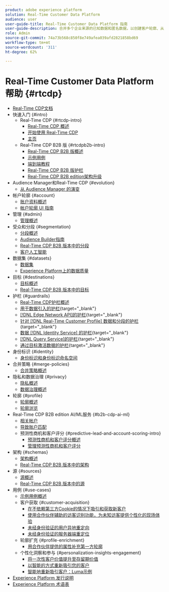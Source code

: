 ```yaml
---
product: adobe experience platform
solution: Real-Time Customer Data Platform
audience: user
user-guide-title: Real-Time Customer Data Platform 指南
user-guide-description: 合并多个企业来源的已知数据和匿名数据，以创建客户轮廓、从这些轮廓创建受众，以及将这些受众激活到第三方目标。
role: Admin
source-git-commit: 74a73b568c850f8e749afea039afd2821858bd69
workflow-type: tm+mt
source-wordcount: '311'
ht-degree: 62%

---
```



# Real-Time Customer Data Platform 帮助 {#rtcdp}

* [Real-Time CDP文档](home.md)
* 快速入门 {#intro}
   * Real-Time CDP {#rtcdp-intro}
      * [Real-Time CDP 概述](overview.md)
      * [开始使用 Real-Time CDP](get-started.md)
      * [主页](home-page-dashboards.md)
   * Real-Time CDP B2B 版 {#rtcdpb2b-intro}
      * [Real-Time CDP B2B 版概述](b2b-overview.md)
      * [示例用例](./b2b-use-case.md)
      * [端到端教程](./b2b-tutorial.md)
      * [Real-Time CDP B2B 版护栏](b2b-guardrails.md)
      * [Real-Time CDP B2B edition架构升级](b2b-architecture-upgrade.md)
* Audience Manager和Real-Time CDP {#evolution}
   * [从 Audience Manager 的演变](aam-to-rtcdp.md)
* 帐户轮廓 {#account}
   * [账户资料概述](accounts/account-profile-overview.md)
   * [帐户轮廓 UI 指南](accounts/account-profile-ui-guide.md)
* 管理 {#admin}
   * [管理概述](administration/admin-overview.md)
* 受众和分段 {#segmentation}
   * [分段概述](segmentation/segmentation-overview.md)
   * [Audience Builder指南](segmentation/audience-builder.md)
   * [Real-Time CDP B2B 版本中的分段](segmentation/b2b.md)
   * [客户人工智能](segmentation/customer-ai.md)
* 数据集 {#datasets}
   * [数据集](datasets/dataset.md)
   * [Experience Platform上的数据质量](datasets/data-quality.md)
* 目标 {#destinations}
   * [目标概述](destinations/overview.md)
   * [Real-Time CDP B2B 版本中的目标](destinations/b2b.md)
* 护栏 {#guardrails}
   * [Real-Time CDP护栏概述](guardrails/overview.md)
   * [用于数据引入的护栏](https://experienceleague.adobe.com/docs/experience-platform/ingestion/guardrails.html?lang=zh-Hans){target="_blank"}
   * [ [!DNL Edge Network API]的护栏](https://developer.adobe.com/data-collection-apis/docs/getting-started/guardrails/){target="_blank"}
   * [针对 [!DNL Real-Time Customer Profile] 数据和分段的护栏](https://experienceleague.adobe.com/docs/experience-platform/profile/guardrails.html?lang=zh-Hans){target="_blank"}
   * [数据 [!DNL Identity Service] 的护栏](https://experienceleague.adobe.com/docs/experience-platform/identity/guardrails.html?lang=zh-Hans){target="_blank"}
   * [ [!DNL Query Service]的护栏](https://experienceleague.adobe.com/docs/experience-platform/query/guardrails.html?lang=zh-Hans){target="_blank"}
   * [通过目标激活数据的护栏](https://experienceleague.adobe.com/docs/experience-platform/destinations/guardrails.html?lang=zh-Hans){target="_blank"}
* 身份标识 {#identity}
   * [身份标识和身份标识命名空间](profile/identities-overview.md)
* 合并策略 {#merge-policies}
   * [合并策略概述](profile/merge-policies.md)
* 隐私和数据治理 {#privacy}
   * [隐私概述](privacy/privacy-overview.md)
   * [数据治理概述](privacy/data-governance-overview.md)
* 轮廓 {#profile}
   * [轮廓概述](profile/profile-overview.md)
   * [轮廓浏览](profile/profile-browse.md)
* Real-Time CDP B2B edition AI/ML服务 {#b2b-cdp-ai-ml}
   * [相关帐户](b2b-ai-ml-services/related-accounts.md)
   * [导致账户匹配](b2b-ai-ml-services/lead-to-account-matching.md)
   * 预测性商机和客户评分 {#predictive-lead-and-account-scoring-intro}
      * [预测性商机和客户评分概述](b2b-ai-ml-services/predictive-lead-and-account-scoring.md)
      * [管理预测性商机和客户评分](b2b-ai-ml-services/manage-predictive-lead-and-account-scoring.md)
* 架构 {#schemas}
   * [架构概述](schemas/overview.md)
   * [Real-Time CDP B2B 版本中的架构](schemas/b2b.md)
* 源 {#sources}
   * [源概述](sources/sources-overview.md)
   * [Real-Time CDP B2B 版本中的源](sources/b2b.md)
* 用例 {#use-cases}
   * [示例用例概述](/help/rtcdp/use-case-guides/overview.md)
   * 客户获取 {#customer-acquisition}
      * [在不依赖第三方Cookie的情况下吸引和获取新客户](/help/rtcdp/partner-data/prospecting.md)
      * [使用合作伙伴辅助的访客识别功能，为未知访客提供个性化的现场体验](/help/rtcdp/partner-data/onsite-personalization.md)
      * [未经身份验证的用户异地重定向](./partner-data/offsite-retargeting.md)
      * [未经身份验证的服务器端重定位](./partner-data/unauthenticated-retargeting.md)
   * 轮廓扩充 {#profile-enrichment}
      * [用合作伙伴提供的属性补充第一方轮廓](/help/rtcdp/partner-data/supplement-first-party-profiles.md)
   * 个性化洞察和参与 {#personalization-insights-engagement}
      * [将一次性客户价值提升至存留期价值](/help/rtcdp/use-case-guides/evolve-one-time-value-lifetime-value/evolve-one-time-value-to-lifetime-value.md)
      * [以智能的方式重新吸引您的客户](/help/rtcdp/use-case-guides/intelligent-re-engagement/intelligent-re-engagement.md)
      * [智能地重新吸引客户：Luma示例](/help/rtcdp/use-case-guides/intelligent-re-engagement/use-cases-luma.md)
* [Experience Platform 发行说明](https://experienceleague.adobe.com/zh-hans/docs/experience-platform/release-notes/latest)
* [Experience Platform 术语表](https://www.adobe.com/go/platform-glossary_cn)